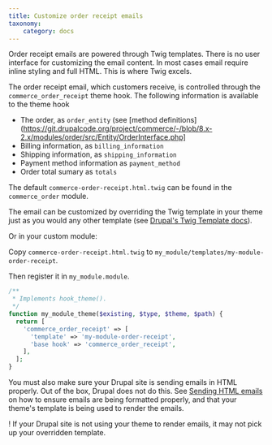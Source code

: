 ```yaml
---
title: Customize order receipt emails
taxonomy:
    category: docs
---
```


Order receipt emails are powered through Twig templates. There is no user interface for customizing the email content. In most cases email require inline styling and full HTML. This is where Twig excels. 

The order receipt email, which customers receive, is controlled through the `commerce_order_receipt` theme hook. The following information is available to the theme hook

* The order, as `order_entity` (see [method definitions](https://git.drupalcode.org/project/commerce/-/blob/8.x-2.x/modules/order/src/Entity/OrderInterface.php]
* Billing information, as `billing_information`
* Shipping information, as `shipping_information`
* Payment method information as `payment_method`
* Order total sumary as `totals`

The default `commerce-order-receipt.html.twig` can be found in the `commerce_order` module. 

The email can be customized by overriding the Twig template in your theme just as you would any other template (see [Drupal's Twig Template docs](https://www.drupal.org/docs/8/theming/twig/working-with-twig-templates)).
 
Or in your custom module:

Copy `commerce-order-receipt.html.twig` to  `my_module/templates/my-module-order-receipt`.

Then register it in `my_module.module`.

```php
/**
 * Implements hook_theme().
 */
function my_module_theme($existing, $type, $theme, $path) {
  return [
    'commerce_order_receipt' => [
      'template' => 'my-module-order-receipt',
      'base hook' => 'commerce_order_receipt',
    ],
  ];
}
```

You must also make sure your Drupal site is sending emails in HTML properly. Out of the box, Drupal does not do this. See [Sending HTML emails](../../03.core/02.html-emails) on how to ensure emails are being formatted properly, and that your theme's template is being used to render the emails.

! If your Drupal site is not using your theme to render emails, it may not pick up your overridden template.
